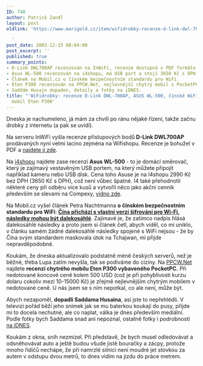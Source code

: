 ```yaml
---
ID: 740
author: Patrick Zandl
layout: post
oldlink: 'https://www.marigold.cz/item/wifidrobky-recenze-d-link-dwl-700ap-asus-wl-500-cinske-wifi-a-pocketpc-mobil-eten-p300

  '
post_date: 2003-12-15 08:04:00
post_excerpt: ''
published: true
summary_points:
- D-Link DWL700AP recenzován na InWiFi, recenze dostupná v PDF formátu.
- Asus WL-500 recenzován na i4shopu, má USB port a stojí 3650 Kč s DPH.
- Článek na Mobil.cz o čínském bezpečnostním standardu pro WiFi.
- Eten P300 recenzován na PPCW.Net, nejlevnější chytrý mobil s PocketPC.
- Saddám Husajn dopaden, detaily a fotky na iDNES.
title: "'WiFidrobky: recenze D-Link DWL-700AP, ASUS WL-500, čínské WiFi a PocketPC"
  mobil Eten P300'
---
```


<p>
Dneska je nachumeleno, já mám za chvíli po ránu nějaké řízení, takže začnu drobky z internetu (a pak se uvidí).</p>

<p>
Na serveru InWiFi vyšla recenze přístupových bodů<STRONG> D-Link DWL700AP</STRONG> prodávaných nyní velmi lacino zejména na Wifishopu. Recenze je bohužel v PDF a <A href="http://www.inwifi.cz/download/DWL700AP/dwl700ap.pdf" target=_blank>najdete ji zde</A>.</p>

<p>
Na <A href="http://www.i4shop.net/cz/iObchod/WebInfo.asp?idprod=wl500" target=_blank>i4shopu</A> najdete zase recenzi <STRONG>Asus WL-500</STRONG> - to je domácí směrovač, který je zajímavý vestavěným USB portem, na který můžete připojit například kameru nebo USB disk. Cena toho Asuse je na I4shopu 2990 Kč bez DPH (3650 Kč s DPH), což není vůbec špatné. I4 také přehodnotil některé ceny při odběru více kusů a vytvořil něco jako akční cenník především se slevami na Compexy, <A href="http://www.i4shop.net/cz/iObchod/PriceList.asp?search=akce" target=_blank>vidno zde</A>. </p>

<p>
Na Mobil.cz vyšel článek Petra Nachtmanna <STRONG>o čínském bezpečnostním standardu pro WiFi</STRONG>: <A class=nadpis href="http://mobil.idnes.cz/mobilni_komunikace/wifi/wifiwapicina031215.html"><STRONG>Čína přichází s vlastní verzí šifrování pro Wi-Fi, následky mohou být dalekosáhlé</STRONG></A>. Zajímavé je, že zatímco nadpis hlásá dalekosáhlé následky a proto jsem si článek četl, abych viděl, co mi uniklo, v článku samém žádné dalekosáhlé následky spojené s WiFi nejsou - že by Čína svým standardem maskovala útok na Tchajwan, mi přijde nepravděpodobné.</p>

<p>
Koukám, že dneska aktualizovalo podstatně méně českých serverů, než je běžné, třeba Lupa zatím nevyšla, tak se podíváme do ciziny. Na <A href="http://www.ppcw.net/index.php?itemid=1682" target=_blank>PPCW.Net</A> najdete <STRONG>recenzi chytrého mobilu Eten P300 vybaveného PocketPC.</STRONG> Při nedotované koncové ceně kolem 500 USD (což je při pohyblivosti kurzu dolaru cokoliv mezi 10-15000 Kč) je zřejmě nejlevnějším chytrým mobilem v nedotované ceně. U nás jsem se s ním nepotkal, co ale není, může být.</p>

<p>
Abych nezapoměl, <STRONG>dopadli Saddama Husaina</STRONG>, asi jste to nepřehlédli. V televizi pořád běží jeho snímek jak se mu baterkou koukají do pusy, přijde mi to docela nechutné, ale co naplat, válka je dnes především mediální. Podle fotky bych Saddama snad ani nepoznal, ostatně fotky i podrobnosti <A href="http://zpravy.idnes.cz/zpravy_irak.asp?r=zpravy_irak&amp;c=A031214_111801_zpravy_irak_jpl" target=_blank>na iDNES</A>.</p>

<p>
Koukám z okna, sníh nezmizel. Při představě, že bych musel odledovávat a odsněhovávat auto a ještě budou všude jistě bouračky a zácpy, protože mnoho řidičů nechápe, že při namrzlé silnici není moudré jet stovkou za autem v odstupu dvou metrů, to dnes vidím na jízdu do práce metrem.</p>